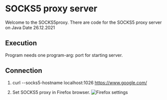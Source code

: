 # SOCKS5 proxy server

Welcome to the SOCKS5proxy.
There are code for the SOCKS5 proxy server on Java
Date 26.12.2021

## Execution

Program needs one program-arg: port for starting server.

## Connection

1. curl --socks5-hostname localhost:1026 https://www.google.com/

2. Set SOCKS5 proxy in Firefox browser.
![Firefox settings](https://i.postimg.cc/cLHySzvW/Screenshot-from-2021-12-26-13-41-28.png)
